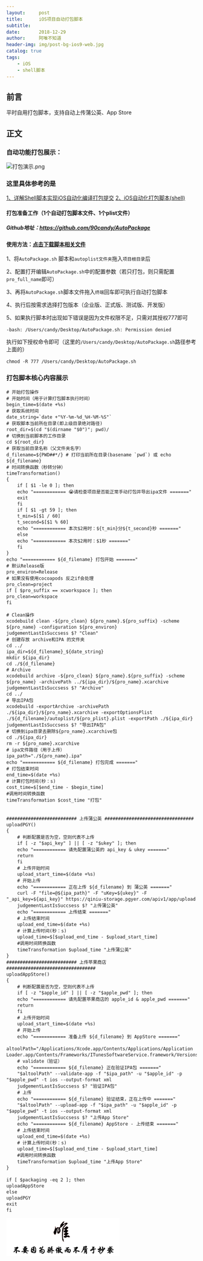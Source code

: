 ```yaml
---
layout:     post
title:      iOS项目自动打包脚本
subtitle:   
date:       2018-12-29
author:     阿唯不知道
header-img: img/post-bg-ios9-web.jpg
catalog: true
tags:
    - iOS
    - shell脚本
---
```


## 前言

平时自用打包脚本，支持自动上传蒲公英、App Store

## 正文 

### 自动功能打包展示：
![打包演示.png](https://upload-images.jianshu.io/upload_images/2822163-90ac29e69da07fc8.png?imageMogr2/auto-orient/strip%7CimageView2/2/w/1240)

### 
### 这里具体参考的是
[1、详解Shell脚本实现iOS自动化编译打包提交](http://www.jianshu.com/p/bd4c22952e01)
[2、iOS自动化打包脚本(shell)](https://blog.csdn.net/u010458808/article/details/68942917)
#### 打包准备工作（1个自动打包脚本文件、1个plist文件）
##### Github地址：https://github.com/90candy/AutoPackage
#### 使用方法：[点击下载脚本相关文件](https://codeload.github.com/90candy/AutoPackage/zip/master)
1、将`AutoPackage.sh` 脚本和`autoplist文件夹`拖入`项目根目录`后

2、配置打开编辑`AutoPackage.sh`中的配置参数（若只打包，则只需配置`pro_full_name`即可）

3、再将`AutoPackage.sh`脚本文件拖入`终端`回车即可执行自动打包脚本

4、执行后按需求选择打包版本（企业版、正式版、测试版、开发版）

5、如果执行脚本时出现如下错误是因为文件权限不足，只需对其授权777即可

```
-bash: /Users/candy/Desktop/AutoPackage.sh: Permission denied
```
执行如下授权命令即可（这里的`/Users/candy/Desktop/AutoPackage.sh`路径参考上面的）

```
chmod -R 777 /Users/candy/Desktop/AutoPackage.sh
```
### 打包脚本核心内容展示

```
# 开始打包操作
# 开始时间（用于计算打包脚本执行时间）
begin_time=$(date +%s)
# 获取系统时间
date_string=`date +"%Y-%m-%d_%H-%M-%S"`
# 获取脚本当前所在目录(即上级目录绝对路径)
root_dir=$(cd "$(dirname "$0")"; pwd)/
# 切换到当前脚本的工作目录
cd ${root_dir}
# 获取当前目录名称（父文件夹名字）
d_filename=${PWD##*/} # 打印当前所在目录(basename `pwd`) 或 echo ${d_filename}
# 时间转换函数（秒转分钟）
timeTransformation()
{
    if [ $1 -le 0 ]; then
    echo "============ 😭请检查项目是否能正常手动打包并导出ipa文件 ======="
    exit
    fi
    if [ $1 -gt 59 ]; then
    t_min=$[$1 / 60]
    t_second=$[$1 % 60]
    echo "============ 本次$2用时：${t_min}分${t_second}秒 ======="
    else
    echo "============ 本次$2用时：$1秒 ======="
    fi
}
echo "============ ${d_filename} 打包开始 ======="
# 默认Release版
pro_environ=Release
# 如果没有使用cocoapods 反之if会处理
pro_clean=project
if [ $pro_suffix == xcworkspace ]; then
pro_clean=workspace
fi

# Clean操作
xcodebuild clean -${pro_clean} ${pro_name}.${pro_suffix} -scheme ${pro_name} -configuration ${pro_environ}
judgementLastIsSuccsess $? "Clean"
# 创建存放 archive和IPA 的文件夹
cd ../
ipa_dir=${d_filename}_${date_string}
mkdir ${ipa_dir}
cd ./${d_filename}
# Archive
xcodebuild archive -${pro_clean} ${pro_name}.${pro_suffix} -scheme ${pro_name} -archivePath ../${ipa_dir}/${pro_name}.xcarchive
judgementLastIsSuccsess $? "Archive"
cd ../
# 导出IPA包
xcodebuild -exportArchive -archivePath ./${ipa_dir}/${pro_name}.xcarchive -exportOptionsPlist ./${d_filename}/autoplist/${pro_plist}.plist -exportPath ./${ipa_dir}
judgementLastIsSuccsess $? "导出IPA包"
# 切换到ipa目录去删除${pro_name}.xcarchive包
cd ./${ipa_dir}
rm -r ${pro_name}.xcarchive
# ipa文件路径（用于上传）
ipa_path="./${pro_name}.ipa"
echo "============ ${d_filename} 打包完成 ======="
# 打包结束时间
end_time=$(date +%s)
# 计算打包时间(秒：s)
cost_time=$[$end_time - $begin_time]
#调用时间转换函数
timeTransformation $cost_time "打包"


########################## 上传蒲公英 #################################
uploadPGY()
{
    # 判断配置是否为空，空则代表不上传
    if [ -z "$api_key" ] || [ -z "$ukey" ]; then
    echo "============ 请先配置蒲公英的 api_key & ukey ======="
    return
    fi
    # 上传开始时间
    upload_start_time=$(date +%s)
    # 开始上传
    echo "============ 正在上传 ${d_filename} 到 蒲公英 ======="
    curl -F "file=@${ipa_path}" -F "uKey=${ukey}" -F "_api_key=${api_key}" https://qiniu-storage.pgyer.com/apiv1/app/upload
    judgementLastIsSuccsess $? "上传蒲公英"
    echo "============ 上传结束 ======="
    # 上传结束时间
    upload_end_time=$(date +%s)
    # 计算上传时间(秒：s)
    upload_time=$[$upload_end_time - $upload_start_time]
    #调用时间转换函数
    timeTransformation $upload_time "上传蒲公英"
}
########################## 上传苹果商店 #################################
uploadAppStore()
{
    # 判断配置是否为空，空则代表不上传
    if [ -z "$apple_id" ] || [ -z "$apple_pwd" ]; then
    echo "============ 请先配置苹果商店的 apple_id & apple_pwd ======="
    return
    fi
    # 上传开始时间
    upload_start_time=$(date +%s)
    # 开始上传
    echo "============ 准备上传 ${d_filename} 到 AppStore ======="
    altoolPath="/Applications/Xcode.app/Contents/Applications/Application Loader.app/Contents/Frameworks/ITunesSoftwareService.framework/Versions/A/Support/altool"
    # validate（验证）
    echo "============ ${d_filename} 正在验证IPA包 ======="
    "$altoolPath" --validate-app -f "$ipa_path" -u "$apple_id" -p "$apple_pwd" -t ios --output-format xml
    judgementLastIsSuccsess $? "验证IPA包"
    # 上传
    echo "============ ${d_filename} 验证结束，正在上传中 ======="
    "$altoolPath" --upload-app -f "$ipa_path" -u "$apple_id" -p "$apple_pwd" -t ios --output-format xml
    judgementLastIsSuccsess $? "上传App Store"
    echo "============ ${d_filename} AppStore - 上传结束 ======="
    # 上传结束时间
    upload_end_time=$(date +%s)
    # 计算上传时间(秒：s)
    upload_time=$[$upload_end_time - $upload_start_time]
    #调用时间转换函数
    timeTransformation $upload_time "上传App Store"
}

if [ $packaging -eq 2 ]; then
uploadAppStore
else
uploadPGY
exit
fi
```
![](../img/不要因为骄傲而不屑于抄袭.png)